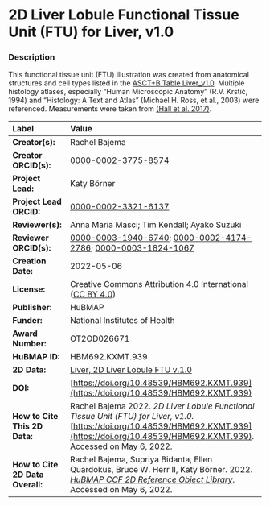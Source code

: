# 2D Liver Lobule Functional Tissue Unit (FTU) for Liver, v1.0

### Description
This functional tissue unit (FTU) illustration was created from anatomical structures and cell types listed in the [ASCT+B Table Liver_v1.0](https://doi.org/10.48539/HBM476.BQCC.574). Multiple histology atlases, especially “Human Microscopic Anatomy” (R.V. Krstić, 1994) and “Histology: A Text and Atlas” (Michael H. Ross, et al., 2003) were referenced. Measurements were taken from [(Hall et al. 2017)](https://doi.org/10.1038/srep40977).





| Label | Value |
| :------------- |:-------------|
| **Creator(s):** | Rachel Bajema |
| **Creator ORCID(s):** | [0000-0002-3775-8574](https://orcid.org/0000-0002-3775-8574) |
| **Project Lead:** | Katy B&ouml;rner |
| **Project Lead ORCID:** | [0000-0002-3321-6137](https://orcid.org/0000-0002-3321-6137) |
| **Reviewer(s):** | Anna Maria Masci; Tim Kendall; Ayako Suzuki |
| **Reviewer ORCID(s):** | [0000-0003-1940-6740](https://orcid.org/0000-0003-1940-6740); [0000-0002-4174-2786](https://orcid.org/0000-0002-4174-2786); [0000-0003-1824-1067](https://orcid.org/0000-0003-1824-1067) |
| **Creation Date:** | 2022-05-06 |
| **License:** | Creative Commons Attribution 4.0 International ([CC BY 4.0](https://creativecommons.org/licenses/by/4.0/)) |
| **Publisher:** | HuBMAP |
| **Funder:** | National Institutes of Health |
| **Award Number:** | OT2OD026671 |
| **HuBMAP ID:** | HBM692.KXMT.939 |
| **2D Data:** | [Liver, 2D Liver Lobule FTU v.1.0](https://hubmapconsortium.github.io/ccf-releases/v1.2/2d-ftu/) |
| **DOI:** | [https://doi.org/10.48539/HBM692.KXMT.939](https://doi.org/10.48539/HBM692.KXMT.939) |
| **How to Cite This 2D Data:** | Rachel Bajema 2022. *2D Liver Lobule Functional Tissue Unit (FTU) for Liver, v1.0.* [https://doi.org/10.48539/HBM692.KXMT.939](https://doi.org/10.48539/HBM692.KXMT.939). Accessed on May 6, 2022.  |
| **How to Cite 2D Data Overall:** | Rachel Bajema, Supriya Bidanta, Ellen Quardokus,  Bruce W. Herr II, Katy Börner. 2022. [*HuBMAP CCF 2D Reference Object Library*](https://hubmapconsortium.github.io/ccf/pages/ccf-2d-reference-library.html). Accessed on May 6, 2022. |
